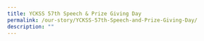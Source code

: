 ```yaml
---
title: YCKSS 57th Speech & Prize Giving Day
permalink: /our-story/YCKSS-57th-Speech-and-Prize-Giving-Day/
description: ""
---
```


